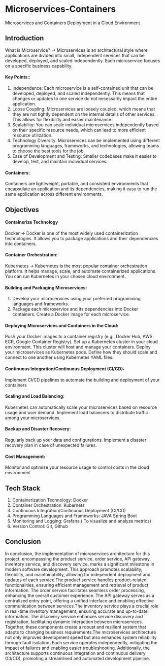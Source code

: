 # Microservices-Containers
Microservices and Containers Deployment in a Cloud Environment

## Introduction 
What is Microservice?
-> Microservices is an architectural style where applications are divided into small, independent services that can be developed, deployed, and scaled independently. Each microservice focuses on a specific business capability.

#### Key Points::
1. Independence: Each microservice is a self-contained unit that can be developed, deployed, and scaled independently. This means that changes or updates to one service do not necessarily impact the entire application.
2. Loose Coupling: Microservices are loosely coupled, which means that they are not tightly dependent on the internal details of other services. This allows for flexibility and easier maintenance.
3. Scalability: You can scale individual microservices independently based on their specific resource needs, which can lead to more efficient resource utilization.
4. Technology Diversity: Microservices can be implemented using different programming languages, frameworks, and technologies, allowing teams to choose the best tools for the job.
5. Ease of Development and Testing: Smaller codebases make it easier to develop, test, and maintain individual services.
   
#### Containers:
Containers are lightweight, portable, and consistent environments that encapsulate an application and its dependencies, making it easy to run the same application across different environments.

## Objectives

#### Containerize Technology 

Docker -> Docker is one of the most widely used containerization technologies. It allows you to package applications and their dependencies into containers.

#### Container Orchestration:
Kubernetes -> Kubernetes is the most popular container orchestration platform. It helps manage, scale, and automate containerized applications. You can run Kubernetes in your chosen cloud environment.

#### Building and Packaging Microservices:

1. Develop your microservices using your preferred programming languages and frameworks.
2. Package each microservice and its dependencies into Docker containers. Create a Docker image for each microservice.

#### Deploying Microservices and Containers in the Cloud:

Push your Docker images to a container registry (e.g., Docker Hub, AWS ECR, Google Container Registry).
Set up a Kubernetes cluster in your cloud environment. This cluster will host and manage your containers.
Deploy your microservices as Kubernetes pods. Define how they should scale and connect to one another using Kubernetes YAML files.

#### Continuous Integration/Continuous Deployment (CI/CD):
Implement CI/CD pipelines to automate the building and deployment of your containers

#### Scaling and Load Balancing:

Kubernetes can automatically scale your microservices based on resource usage and user demand.
Implement load balancers to distribute traffic among your microservices.

#### Backup and Disaster Recovery:

Regularly back up your data and configurations. Implement a disaster recovery plan in case of unexpected failures.

#### Cost Management:

Monitor and optimize your resource usage to control costs in the cloud environment




## Tech Stack

1. Containerization Technology: Docker
2. Container Orchestration: Kubernets
3. Continuous Integration/Continuous Deployment (CI/CD)
4. Programming Languages and Frameworks: JAVA Spring Boot
5. Monitoring and Logging: Grafana ( To visualize and analyze metrics)
6. Version Control: Git, Github


## Conclusion
In conclusion, the implementation of microservices architecture for this project, encompassing the product service, order service, API gateway, inventory service, and discovery service, marks a significant milestone in modern software development. This approach promotes scalability, flexibility, and maintainability, allowing for independent deployment and updates of each service.The product service handles product-related functionalities, ensuring efficient management and retrieval of product information. The order service facilitates seamless order processing, enhancing the overall customer experience. The API gateway serves as a centralized entry point, offering a unified interface and enabling effective communication between services.The inventory service plays a crucial role in real-time inventory management, ensuring accurate and up-to-date information. The discovery service enhances service discovery and registration, facilitating dynamic interaction between microservices. Together, these components create a robust and resilient system that adapts to changing business requirements.The microservices architecture not only improves development speed but also enhances system reliability through fault isolation. Each service operates independently, mitigating the impact of failures and enabling easier troubleshooting. Additionally, the architecture supports continuous integration and continuous delivery (CI/CD), promoting a streamlined and automated development pipeline.

